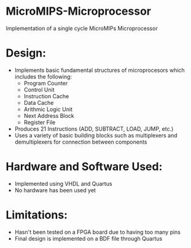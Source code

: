 # MicroMIPS-Microprocessor
Implementation of a single cycle MicroMIPs Microprocessor

# Design:
- Implements basic fundamental structures of microprocesors which includes the following:
    - Program Counter
    - Control Unit
    - Instruction Cache
    - Data Cache
    - Arithmic Logic Unit
    - Next Address Block
    - Register File
- Produces 21 Instructions (ADD, SUBTRACT, LOAD, JUMP, etc.)
- Uses a variety of basic building blocks such as multiplexers and demultiplexers for
  connection between components

# Hardware and Software Used:
- Implemented using VHDL and Quartus
- No hardware has been used yet

# Limitations:
- Hasn't been tested on a FPGA board due to having too many pins
- Final design is implemented on a BDF file through Quartus
